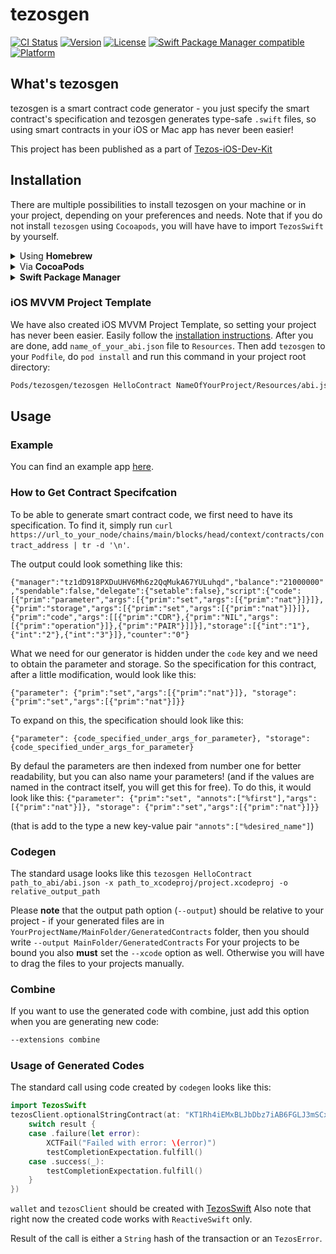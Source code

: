 # tezosgen

[![CI Status](http://img.shields.io/travis/AckeeCZ/tezosgen.svg?style=flat)](https://travis-ci.com/AckeeCZ/tezosgen)
[![Version](https://img.shields.io/cocoapods/v/TezosGen.svg?style=flat)](http://cocoapods.org/pods/TezosGen)
[![License](https://img.shields.io/cocoapods/l/TezosGen.svg?style=flat)](http://cocoapods.org/pods/TezosGen)
[![Swift Package Manager compatible](https://img.shields.io/badge/SPM-compatible-brightgreen.svg?style=flat&colorA=28a745&&colorB=4E4E4E)](https://github.com/apple/swift-package-manager)
[![Platform](https://img.shields.io/cocoapods/p/TezosGen.svg?style=flat)](http://cocoapods.org/pods/TezosGen)

## What's tezosgen

tezosgen is a smart contract code generator - you just specify the smart contract's specification and tezosgen generates type-safe `.swift` files, so using smart contracts in your iOS or Mac app has never been easier!

This project has been published as a part of [Tezos-iOS-Dev-Kit](https://github.com/AckeeCZ/Tezos-iOS-Dev-Kit)

## Installation

There are multiple possibilities to install tezosgen on your machine or in your project, depending on your preferences and needs. Note that if you do not install `tezosgen` using `Cocoapods`, you will have have to import `TezosSwift` by yourself.

<details>
<summary>Using <strong>Homebrew</strong></summary>

```bash
$ brew tap AckeeCZ/tezosgen
$ brew install tezosgen
$ tezosgen
```

---
</details>
<details>
<summary>Via <strong>CocoaPods</strong></summary>

If you're using CocoaPods, you can simply add `pod 'TezosGen' ~> 1.1.0` to your `Podfile`.

This will download the `tezosgen` binaries and dependencies in `Pods/` during your next `pod install` execution.

Given that you can specify an exact version for ``tezosgen`` in your `Podfile`, this allows you to ensure **all coworkers will use the same version of tezosgen for this project**.

You can then invoke tezosgen from your terminal:
```sh
Pods/tezosgen/tezosgen …
```

_Note: tezosgen isn't really a pod, as it's not a library your code will depend on at runtime; so the installation via CocoaPods is just a trick that installs the tezosgen binaries in the Pods/ folder, but you won't see any swift files in the Pods/tezosgen group in your Xcode's Pods.xcodeproj. That's normal: the tezosgen binary is still present in that folder in the Finder._

---
</details>
<details>
<summary><strong>Swift Package Manager</strong></summary>

Add this to your `Package.swift`:

```swift
.package(url: "https://github.com/AckeeCZ/tezosgen.git", .upToNextMajor(from: "1.1.0")),
```

</details>

### iOS MVVM Project Template

We have also created iOS MVVM Project Template, so setting your project has never been easier. 
Easily follow the [installation instructions](https://github.com/AckeeCZ/iOS-MVVM-ProjectTemplate).
After you are done, add `name_of_your_abi.json` file to `Resources`. Then add `tezosgen` to your `Podfile`, do `pod install` and run this command in your project root directory:
```sh
Pods/tezosgen/tezosgen HelloContract NameOfYourProject/Resources/abi.json -x NameOfYourProject.xcodeproj -o NameOfYourProject/Model/Generated/GeneraredContracts
```

## Usage

### Example

You can find an example app [here](https://github.com/AckeeCZ/TezosSwift).

### How to Get Contract Specifcation

To be able to generate smart contract code, we first need to have its specification. To find it, simply run `curl https://url_to_your_node/chains/main/blocks/head/context/contracts/contract_address | tr -d '\n'`.

The output could look something like this:

```{"manager":"tz1dD918PXDuUHV6Mh6z2QqMukA67YULuhqd","balance":"21000000","spendable":false,"delegate":{"setable":false},"script":{"code":[{"prim":"parameter","args":[{"prim":"set","args":[{"prim":"nat"}]}]},{"prim":"storage","args":[{"prim":"set","args":[{"prim":"nat"}]}]},{"prim":"code","args":[[{"prim":"CDR"},{"prim":"NIL","args":[{"prim":"operation"}]},{"prim":"PAIR"}]]}],"storage":[{"int":"1"},{"int":"2"},{"int":"3"}]},"counter":"0"}```

What we need for our generator is hidden under the `code` key and we need to obtain the parameter and storage. So the specification for this contract, after a little modification, would look like this: 

```{"parameter": {"prim":"set","args":[{"prim":"nat"}]}, "storage": {"prim":"set","args":[{"prim":"nat"}]}}```

To expand on this, the specification should look like this:

```{"parameter": {code_specified_under_args_for_parameter}, "storage": {code_specified_under_args_for_parameter}```

By defaul the parameters are then indexed from number one for better readability, but you can also name your parameters! (and if the values are named in the contract itself, you will get this for free). To do this, it would look like this: 
```{"parameter": {"prim":"set", "annots":["%first"],"args":[{"prim":"nat"}]}, "storage": {"prim":"set","args":[{"prim":"nat"}]}}```

(that is add to the type a new key-value pair `"annots":["%desired_name"]`)

### Codegen
The standard usage looks like this `tezosgen HelloContract path_to_abi/abi.json -x path_to_xcodeproj/project.xcodeproj -o relative_output_path`

Please <strong>note</strong> that the output path option (`--output`) should be relative to your project - if your generated files are in `YourProjectName/MainFolder/GeneratedContracts` folder, then you should write `--output MainFolder/GeneratedContracts`
For your projects to be bound you also <strong>must</strong> set the `--xcode` option as well. Otherwise you will have to drag the files to your projects manually.

### Combine

If you want to use the generated code with combine, just add this option when you are generating new code:
```bash
--extensions combine
```

### Usage of Generated Codes

The standard call using code created by `codegen` looks like this:
```swift
import TezosSwift
tezosClient.optionalStringContract(at: "KT1Rh4iEMxBLJbDbz7iAB6FGLJ3mSCx3qFrW").call(param1: "hello").send(from: wallet, amount: Tez(1), completion: { result in
    switch result {
    case .failure(let error):
        XCTFail("Failed with error: \(error)")
        testCompletionExpectation.fulfill()
    case .success(_):
        testCompletionExpectation.fulfill()
    }
})
```

`wallet` and `tezosClient` should be created with [TezosSwift](https://github.com/AckeeCZ/TezosSwift)
Also note that right now the created code works with `ReactiveSwift` only.

Result of the call is either a `String` hash of the transaction or an `TezosError`.

